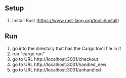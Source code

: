 ## Setup

1. Install Rust (https://www.rust-lang.org/tools/install)

## Run

1. go into the directory that has the Cargo.toml file in it
2. run "cargo run"
3. go to URL http://localhost:3001/checkout
4. go to URL http://localhost:3001/handled_new
5. go to URL http://localhost:3001/unhandled
